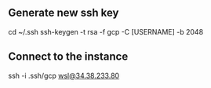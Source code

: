 ## Generate new ssh key
cd ~/.ssh
ssh-keygen -t rsa -f gcp -C [USERNAME] -b 2048

## Connect to the instance
ssh -i .ssh/gcp wsl@34.38.233.80